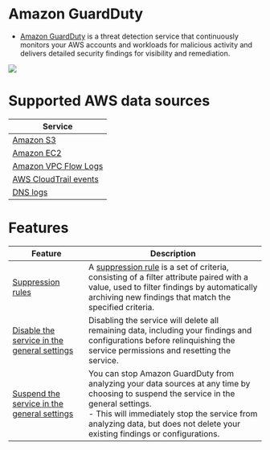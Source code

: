 # Amazon GuardDuty
- [Amazon GuardDuty](https://aws.amazon.com/guardduty/) is a threat detection service that continuously monitors your AWS accounts and workloads for malicious activity and delivers detailed security findings for visibility and remediation.

![](https://d1.awsstatic.com/Security/Amazon-GuardDuty/Amazon-GuardDuty_HIW.057a144483974cb73ab5f3f87a50c7c79f6521fb.png)

# Supported AWS data sources

| Service                                                                                        |
|------------------------------------------------------------------------------------------------|
| [Amazon S3](../../7_StorageServices/3_ObjectStorageS3/Readme.md)                               |
| [Amazon EC2](../../3_ComputeServices/AmazonEC2/Readme.md)                                      |
| [Amazon VPC Flow Logs](../../1_NetworkingAndContentDelivery/3_NetworkFoundationsVPC/Readme.md) |
| [AWS CloudTrail events](../AWSCloudTrail.md)                                                   |
| [DNS logs](../../1_NetworkingAndContentDelivery/1_EdgeNetworking/AmazonRoute53/Readme.md)      |

# Features

| Feature                                                                                                                       | Description                                                                                                                                                                                                                                                                         |
|-------------------------------------------------------------------------------------------------------------------------------|-------------------------------------------------------------------------------------------------------------------------------------------------------------------------------------------------------------------------------------------------------------------------------------|
| [Suppression rules](https://docs.aws.amazon.com/guardduty/latest/ug/findings_suppression-rule.html)                           | A [suppression rule](https://docs.aws.amazon.com/guardduty/latest/ug/findings_suppression-rule.html) is a set of criteria, consisting of a filter attribute paired with a value, used to filter findings by automatically archiving new findings that match the specified criteria. |
| [Disable the service in the general settings](https://docs.aws.amazon.com/guardduty/latest/ug/guardduty_suspend-disable.html) | Disabling the service will delete all remaining data, including your findings and configurations before relinquishing the service permissions and resetting the service.                                                                                                            |
| [Suspend the service in the general settings](https://docs.aws.amazon.com/guardduty/latest/ug/guardduty_suspend-disable.html) | You can stop Amazon GuardDuty from analyzing your data sources at any time by choosing to suspend the service in the general settings.<br/>- This will immediately stop the service from analyzing data, but does not delete your existing findings or configurations.                                                                                                                                       |

